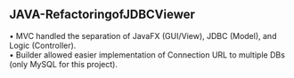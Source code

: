## JAVA-RefactoringofJDBCViewer
•	MVC handled the separation of JavaFX (GUI/View), JDBC (Model), and Logic (Controller). <br>
•	Builder allowed easier implementation of Connection URL to multiple DBs (only MySQL for this project).<br>
